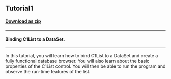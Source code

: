 ## Tutorial1
#### [Download as zip](https://minhaskamal.github.io/DownGit/#/home?url=https://github.com/GrapeCity/ComponentOne-WinForms-Samples/tree/master/NetFramework\List\CS\Tutorials\Tutorial1)
____
#### Binding C1List to a DataSet.
____
In this tutorial, you will learn how to bind C1List to a DataSet and create a fully functional database browser. You will also learn about the basic properties of the C1List control. You will then be able to run the program and observe the run-time features of the list. 



